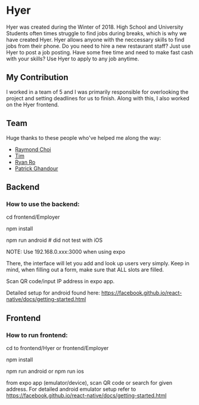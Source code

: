 # Hyer
Hyer was created during the Winter of 2018. High School and University Students often times struggle to find jobs during breaks, which is why we have created Hyer. Hyer allows anyone with the neccessary skills to find jobs from their phone. Do you need to hire a new restaurant staff? Just use Hyer to post a job posting. Have some free time and need to make fast cash with your skills? Use Hyer to apply to any job anytime. 

## My Contribution
I worked in a team of 5 and I was primarily responsible for overlooking the project and setting deadlines for us to finish. Along with this, I also worked on the Hyer frontend. 

## Team
Huge thanks to these people who've helped me along the way: <br />
<ul>
  <li><a href="https://github.com/RaymondChoi54">Raymond Choi</a></li>
  <li><a href="https://github.com/XXXXXXXXXIII">Tim</a></li>
  <li><a href="https://github.com/ryanro97">Ryan Ro</a></li>
  <li><a href="https://github.com/pghandour">Patrick Ghandour</a></li>
</ul>

## Backend
### How to use the backend:

cd frontend/Employer

npm install

npm run android			# did not test with iOS

NOTE: Use 192.168.0.xxx:3000 when using expo

There, the interface will let you add and look up users very simply. Keep in mind, when filling out a form, make sure that ALL slots are filled.

Scan QR code/input IP address in expo app. 


Detailed setup for android found here: https://facebook.github.io/react-native/docs/getting-started.html


## Frontend
### How to run frontend:

cd to frontend/Hyer or frontend/Employer

npm install

npm run android or npm run ios

from expo app (emulator/device), scan QR code or search for given address. For detailed android emulator setup refer to https://facebook.github.io/react-native/docs/getting-started.html
